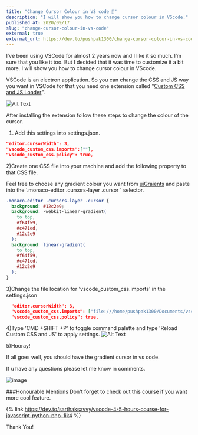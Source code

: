 ```yaml
---
title: "Change Cursor Colour in VS code 🤯"
description: "I will show you how to change cursor colour in VScode."
published_at: 2020/09/17
slug: "change-cursor-colour-in-vs-code"
external: true
external_url: https://dev.to/pushpak1300/change-cursor-colour-in-vs-code-2jed
---
```

I’ve been using VSCode for almost 2 years now and I like it so much. I’m sure that you like it too. But I decided that it was time to customize it a bit more. I will show you how to change cursor colour in VScode. 

VSCode is an electron application. So you can change the CSS and JS way you want in VSCode for that you need one extension called "[Custom CSS and JS Loader]('https://marketplace.visualstudio.com/items?itemName=be5invis.vscode-custom-css')".
<br>


![Alt Text](https://dev-to-uploads.s3.amazonaws.com/i/ikya57hnjzudupvfl7bu.png)

After installing the extension follow these steps to change the colour of the cursor.
1) Add this settings into settings.json.
```json
"editor.cursorWidth": 3,
"vscode_custom_css.imports":[""],
"vscode_custom_css.policy": true,
```
2)Create one CSS file into your machine and add the following property to that CSS file.

Feel free to choose any gradient colour you want from [uiGraients](https://uigradients.com/#JShine) and paste into the '.monaco-editor .cursors-layer .cursor ' selector.

```css
.monaco-editor .cursors-layer .cursor {
  background: #12c2e9; 
  background: -webkit-linear-gradient(
    to top,
    #f64f59,
    #c471ed,
    #12c2e9
  ); 
  background: linear-gradient(
    to top,
    #f64f59,
    #c471ed,
    #12c2e9
  ); 
}

```
3)Change the file location for 'vscode_custom_css.imports' in the settings.json
```json
  "editor.cursorWidth": 3,
  "vscode_custom_css.imports": ["file:///home/pushpak1300/Documents/vscode.css"],
  "vscode_custom_css.policy": true,
```

4)Type 'CMD +SHIFT +P' to toggle command palette and type 'Reload Custom CSS and JS' to apply settings.
![Alt Text](https://dev-to-uploads.s3.amazonaws.com/i/imhzwm7e55vanzocpml3.png)

5)Hooray!

If all goes well, you should have the gradient cursor in vs code.

If u have any questions please let me know in comments.

![image](https://media.giphy.com/media/1MTLxzwvOnvmE/giphy.gif)

###Honourable Mentions
Don't forget to check out this course if you want more cool feature.

{% link https://dev.to/sarthaksavvy/vscode-4-5-hours-course-for-javascript-python-php-1ik4 %}

Thank You!



